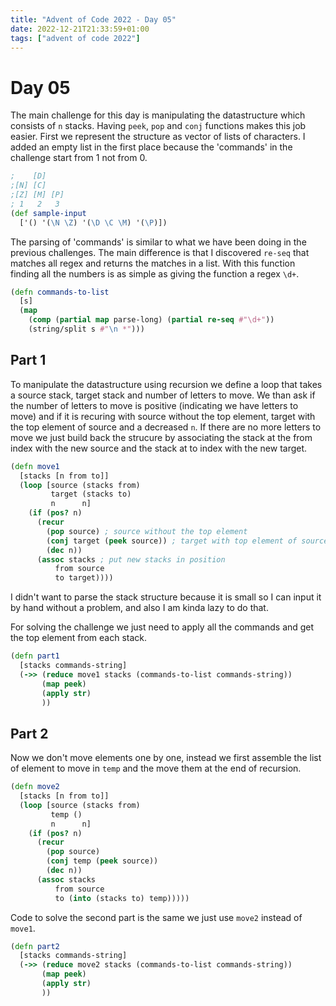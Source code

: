 ```yaml
---
title: "Advent of Code 2022 - Day 05"
date: 2022-12-21T21:33:59+01:00
tags: ["advent of code 2022"]
---
```


# Day 05

The main challenge for this day is manipulating the datastructure which consists of `n` stacks. Having `peek`, `pop` and `conj` functions 
makes this job easier. First we represent the structure as vector of lists of characters. I added an empty list in the first place because 
the 'commands' in the challenge start from 1 not from 0.
```clojure
;    [D]    
;[N] [C]    
;[Z] [M] [P]
; 1   2   3 
(def sample-input 
  ['() '(\N \Z) '(\D \C \M) '(\P)])
```

The parsing of 'commands' is similar to what we have been doing in the previous challenges. The main difference is that I discovered `re-seq` 
that matches all regex and returns the matches in a list. With this function finding all the numbers is as simple as giving the function a regex `\d+`.
```clojure
(defn commands-to-list
  [s]
  (map 
    (comp (partial map parse-long) (partial re-seq #"\d+")) 
    (string/split s #"\n *")))
```

## Part 1

To manipulate the datastructure using recursion we define a loop that takes a source stack, target stack and number of letters to move. We than ask 
if the number of letters to move is positive (indicating we have letters to move) and if it is recuring with source without the top element, target 
with the top element of source and a decreased `n`. If there are no more letters to move we just build back the strucure by associating the stack at 
the from index with the new source and the stack at to index with the new target.
```clojure
(defn move1
  [stacks [n from to]]
  (loop [source (stacks from)
         target (stacks to)
         n      n]
    (if (pos? n)
      (recur 
        (pop source) ; source without the top element
        (conj target (peek source)) ; target with top element of source on top
        (dec n))
      (assoc stacks ; put new stacks in position
          from source
          to target))))
```

I didn't want to parse the stack structure because it is small so I can input it by hand without a problem, and also I am kinda lazy to do that.

For solving the challenge we just need to apply all the commands and get the top element from each stack.
```clojure
(defn part1
  [stacks commands-string]
  (->> (reduce move1 stacks (commands-to-list commands-string))
       (map peek)
       (apply str)
       ))
```

## Part 2

Now we don't move elements one by one, instead we first assemble the list of element to move in `temp` and the move them at the end of recursion.
```clojure
(defn move2
  [stacks [n from to]]
  (loop [source (stacks from)
         temp ()
         n      n]
    (if (pos? n)
      (recur 
        (pop source)
        (conj temp (peek source))
        (dec n))
      (assoc stacks
          from source
          to (into (stacks to) temp)))))
```

Code to solve the second part is the same we just use `move2` instead of `move1`.  
```clojure
(defn part2
  [stacks commands-string]
  (->> (reduce move2 stacks (commands-to-list commands-string))
       (map peek)
       (apply str)
       ))
```

